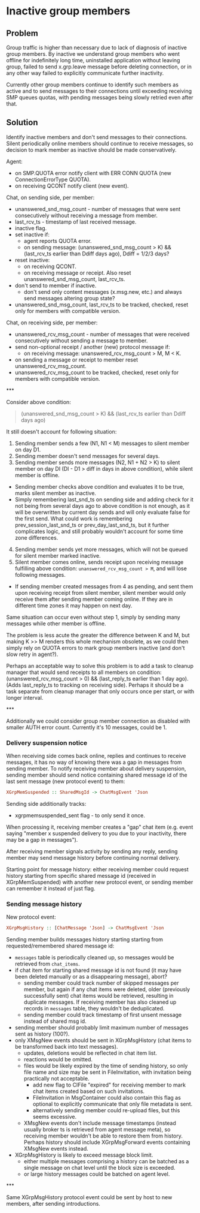 # Inactive group members

## Problem

Group traffic is higher than necessary due to lack of diagnosis of inactive group members. By inactive we understand group members who went offline for indefinitely long time, uninstalled application without leaving group, failed to send x.grp.leave message before deleting connection, or in any other way failed to explicitly communicate further inactivity.

Currently other group members continue to identify such members as active and to send messages to their connections until exceeding receiving SMP queues quotas, with pending messages being slowly retried even after that.

## Solution

Identify inactive members and don't send messages to their connections. Silent periodically online members should continue to receive messages, so decision to mark member as inactive should be made conservatively.

Agent:
- on SMP.QUOTA error notify client with ERR CONN QUOTA (new ConnectionErrorType QUOTA).
- on receiving QCONT notify client (new event).

Chat, on sending side, per member:
- unanswered_snd_msg_count - number of messages that were sent consecutively without receiving a message from member.
- last_rcv_ts - timestamp of last received message.
- inactive flag.
- set inactive if:
  - agent reports QUOTA error.
  - on sending message: (unanswered_snd_msg_count > K) && (last_rcv_ts earlier than Ddiff days ago), Ddiff = 1/2/3 days?
- reset inactive:
  - on receiving QCONT.
  - on receiving message or receipt. Also reset unanswered_snd_msg_count, last_rcv_ts.
- don't send to member if inactive.
  - don't send only content messages (x.msg.new, etc.) and always send messages altering group state?
- unanswered_snd_msg_count, last_rcv_ts to be tracked, checked, reset only for members with compatible version.

Chat, on receiving side, per member:
- unanswered_rcv_msg_count - number of messages that were received consecutively without sending a message to member.
- send non-optional receipt / another (new) protocol message if:
  - on receiving message: unanswered_rcv_msg_count > M, M < K.
- on sending a message or receipt to member reset unanswered_rcv_msg_count.
- unanswered_rcv_msg_count to be tracked, checked, reset only for members with compatible version.

\***

Consider above condition:

> (unanswered_snd_msg_count > K) && (last_rcv_ts earlier than Ddiff days ago)

It still doesn't account for following situation:

1. Sending member sends a few (N1, N1 < M) messages to silent member on day D1.
2. Sending member doesn't send messages for several days.
3. Sending member sends more messages (N2, N1 + N2 > K) to silent member on day DI (DI - D1 > diff in days in above condition), while silent member is offline.
  - Sending member checks above condition and evaluates it to be true, marks silent member as inactive.
  - Simply remembering last_snd_ts on sending side and adding check for it not being from several days ago to above condition is not enough, as it will be overwritten by current day sends and will only evaluate false for the first send. What could work is remembering prev_session_last_snd_ts or prev_day_last_snd_ts, but it further complicates logic, and still probably wouldn't account for some time zone differences.
4. Sending member sends yet more messages, which will not be queued for silent member marked inactive.
5. Silent member comes online, sends receipt upon receiving message fulfilling above condition: `unanswered_rcv_msg_count > M`, and will lose following messages.
  - If sending member created messages from 4 as pending, and sent them upon receiving receipt from silent member, silent member would only receive them after sending member coming online. If they are in different time zones it may happen on next day.

Same situation can occur even without step 1, simply by sending many messages while other member is offline.

The problem is less acute the greater the difference between K and M, but making K >> M renders this whole mechanism obsolete, as we could then simply rely on QUOTA errors to mark group members inactive (and don't slow retry in agent?).

Perhaps an acceptable way to solve this problem is to add a task to cleanup manager that would send receipts to all members on condition: (unanswered_rcv_msg_count > 0) && (last_reply_ts earlier than 1 day ago). (Adds last_reply_ts to tracking on receiving side). Perhaps it should be a task separate from cleanup manager that only occurs once per start, or with longer interval.

\***

Additionally we could consider group member connection as disabled with smaller AUTH error count. Currently it's 10 messages, could be 1.

### Delivery suspension notice

When receiving side comes back online, replies and continues to receive messages, it has no way of knowing there was a gap in messages from sending member. To notify receiving member about delivery suspension, sending member should send notice containing shared message id of the last sent message (new protocol event) to them:

```haskell
XGrpMemSuspended :: SharedMsgId -> ChatMsgEvent 'Json
```

Sending side additionally tracks:
- xgrpmemsuspended_sent flag - to only send it once.

When processing it, receiving member creates a "gap" chat item (e.g. event saying "member x suspended delivery to you due to your inactivity, there may be a gap in messages").

After receiving member signals activity by sending any reply, sending member may send message history before continuing normal delivery.

Starting point for message history: either receiving member could request history starting from specific shared message id (received in XGrpMemSuspended) with another new protocol event, or sending member can remember it instead of just flag.

### Sending message history

New protocol event:

```haskell
XGrpMsgHistory :: [ChatMessage 'Json] -> ChatMsgEvent 'Json
```

Sending member builds messages history starting starting from requested/remembered shared message id:
- `messages` table is periodically cleaned up, so messages would be retrieved from `chat_items`.
- if chat item for starting shared message id is not found (it may have been deleted manually or as a disappearing message), abort?
  - sending member could track number of skipped messages per member, but again if any chat items were deleted, older (previously successfully sent) chat items would be retrieved, resulting in duplicate messages. If receiving member has also cleaned up records in `messages` table, they wouldn't be deduplicated.
  - sending member could track timestamp of first unsent message instead of shared msg id.
- sending member should probably limit maximum number of messages sent as history (100?).
- only XMsgNew events should be sent in XGrpMsgHistory (chat items to be transformed back into text messages).
  - updates, deletions would be reflected in chat item list.
  - reactions would be omitted.
  - files would be likely expired by the time of sending history, so only file name and size may be sent in FileInvitation, with invitation being practically not acceptable.
    - add new flag to CIFile "expired" for receiving member to mark chat items created based on such invitations.
    - FileInvitation in MsgContainer could also contain this flag as optional to explicitly communicate that only file metadata is sent.
    - alternatively sending member could re-upload files, but this seems excessive.
  - XMsgNew events don't include message timestamps (instead usually broker ts is retrieved from agent message meta), so receiving member wouldn't be able to restore them from history. Perhaps history should include XGrpMsgForward events containing XMsgNew events instead.
- XGrpMsgHistory is likely to exceed message block limit.
  - either multiple messages comprising a history can be batched as a single message on chat level until the block size is exceeded.
  - or large history messages could be batched on agent level.

\***

Same XGrpMsgHistory protocol event could be sent by host to new members, after sending introductions.
